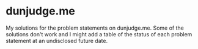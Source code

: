 # dunjudge.me

My solutions for the problem statements on dunjudge.me.
Some of the solutions don't work and I might add a table of the status
of each problem statement at an undisclosed future date.
